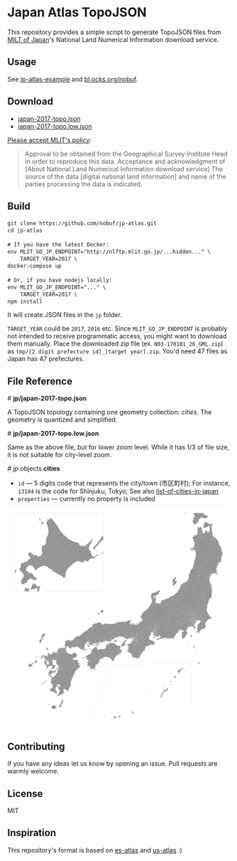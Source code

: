 # Japan Atlas TopoJSON

This repository provides a simple script to generate TopoJSON files from [MILT of Japan](http://www.mlit.go.jp/)'s National Land Numerical Information download service.

## Usage

See [jp-atlas-example](https://nobuf.github.io/jp-atlas-example/) and [bl.ocks.org/nobuf](https://bl.ocks.org/nobuf/303d300f57c5c2b6091d2bb01279212a).

## Download

- [japan-2017-topo.json](https://unpkg.com/jp-atlas/jp/japan-2017-topo.json)
- [japan-2017-topo.low.json](https://unpkg.com/jp-atlas/jp/japan-2017-topo.low.json)

[Please accept MLIT's policy](http://nlftp.mlit.go.jp/ksj-e/gml/datalist/KsjTmplt-N03-v2_3.html):

> Approval to be obtained from the Geographical Survey Institute Head in order to reproduce this data.
> Acceptance and acknowledgment of [About National Land Numerical Information download service]
> The source of the data [digital national land information] and name of the parties processing the data is indicated.

## Build

```shell
git clone https://github.com/nobuf/jp-atlas.git
cd jp-atlas

# If you have the latest Docker:
env MLIT_GO_JP_ENDPOINT="http://nlftp.mlit.go.jp/...hidden..." \
	TARGET_YEAR=2017 \
docker-compose up

# Or, if you have nodejs locally:
env MLIT_GO_JP_ENDPOINT="..." \
	TARGET_YEAR=2017 \
npm install
```

It will create JSON files in the `jp` folder.

`TARGET_YEAR` could be `2017`, `2016` etc. Since `MLIT_GO_JP_ENDPOINT` is probably not intended to receive programmatic access, you might want to download them manually. Place the downloaded zip file (ex. `N03-170101_26_GML.zip`) as `tmp/[2 digit prefecture id]_[target year].zip`. You'd need 47 files as Japan has 47 prefectures.

## File Reference

\# **jp/japan-2017-topo.json**

A TopoJSON topology containing one geometry collection: *cities*. The geometry is quantized and simplified.

\# **jp/japan-2017-topo.low.json**

Same as the above file, but for lower zoom level. While it has 1/3 of file size, it is not suitable for city-level zoom.

\# *jp*.objects.**cities**

- `id` — 5 digits code that represents the city/town (市区町村); For instance, `13104` is the code for Shinjuku, Tokyo; See also [list-of-cities-in-japan](https://github.com/nobuf/list-of-cities-in-japan)
- `properties` — currently no property is included


![sample](sample.png)


## Contributing

If you have any ideas let us know by opening an issue. Pull requests are warmly welcome.

## License

MIT

## Inspiration

This repository's format is based on [es-atlas](https://github.com/martgnz/es-atlas) and [us-atlas](https://github.com/topojson/us-atlas) :)